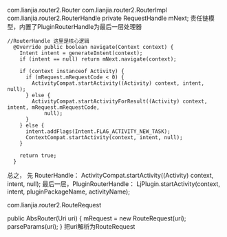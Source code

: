 
com.lianjia.router2.Router
com.lianjia.router2.RouterImpl
com.lianjia.router2.RouterHandle
  private RequestHandle mNext;
责任链模型，内置了PluginRouterHandle为最后一层处理器

```
//RouterHandle 这里是核心逻辑
  @Override public boolean navigate(Context context) {
    Intent intent = generateIntent(context);
    if (intent == null) return mNext.navigate(context);

    if (context instanceof Activity) {
      if (mRequest.mRequestCode < 0) {
        ActivityCompat.startActivity((Activity) context, intent, null);
      } else {
        ActivityCompat.startActivityForResult((Activity) context, intent, mRequest.mRequestCode,
            null);
      }
    } else {
      intent.addFlags(Intent.FLAG_ACTIVITY_NEW_TASK);
      ContextCompat.startActivity(context, intent, null);
    }

    return true;
  }
```
总之，
先 RouterHandle：  ActivityCompat.startActivity((Activity) context, intent, null);
最后一层，PluginRouterHandle： LjPlugin.startActivity(context, intent, pluginPackageName, activityName);

com.lianjia.router2.RouteRequest

  public AbsRouter(Uri uri) {
    mRequest = new RouteRequest(uri);
    parseParams(uri);
  }
  把uri解析为RouteRequest